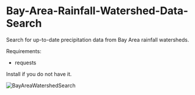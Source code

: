 # Bay-Area-Rainfall-Watershed-Data-Search
Search for up-to-date precipitation data from Bay Area rainfall watersheds.

Requirements:
* requests 

Install if you do not have it.

![BayAreaWatershedSearch](https://user-images.githubusercontent.com/124941468/228995756-d14be602-f8a1-4ccc-8d0e-8ad25d2b3cd1.png)
